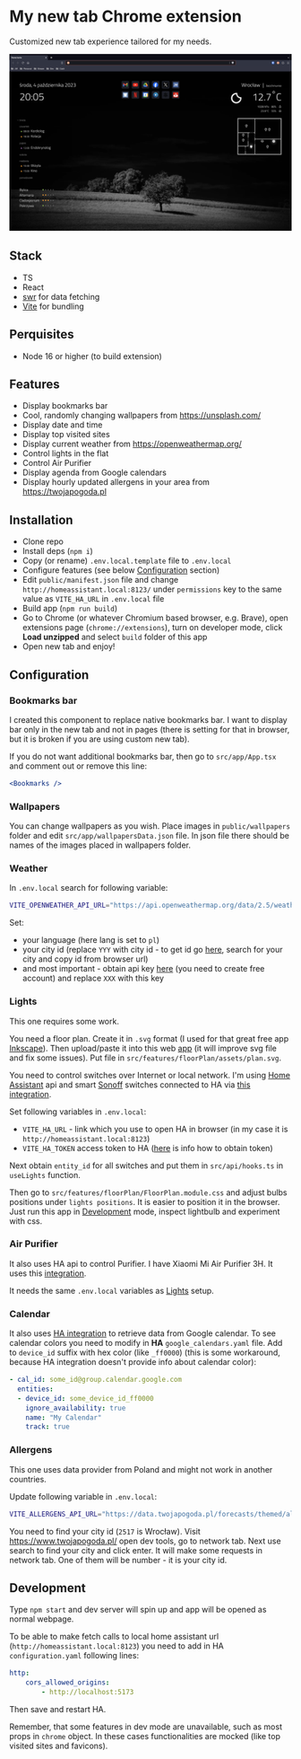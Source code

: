 # My new tab Chrome extension

Customized new tab experience tailored for my needs.

![Screenshot](./scrot.webp)

## Stack

- TS
- React
- [swr](https://swr.vercel.app/) for data fetching
- [Vite](https://vitejs.dev/) for bundling

## Perquisites 

- Node 16 or higher (to build extension)

## Features

- Display bookmarks bar
- Cool, randomly changing wallpapers from https://unsplash.com/ 
- Display date and time
- Display top visited sites
- Display current weather from https://openweathermap.org/
- Control lights in the flat
- Control Air Purifier
- Display agenda from Google calendars
- Display hourly updated allergens in your area from https://twojapogoda.pl

## Installation

- Clone repo
- Install deps (`npm i`)
- Copy (or rename) `.env.local.template` file to `.env.local`
- Configure features (see below [Configuration](#configuration) section)
- Edit `public/manifest.json` file and change `http://homeassistant.local:8123/` under `permissions` key to the same value as `VITE_HA_URL` in `.env.local` file
- Build app (`npm run build`)
- Go to Chrome (or whatever Chromium based browser, e.g. Brave), open extensions page (`chrome://extensions`), turn on developer mode, click **Load unzipped** and select `build` folder of this app
- Open new tab and enjoy!

## Configuration

### Bookmarks bar
I created this component to replace native bookmarks bar. I want to display bar only in the new tab and not in pages (there is setting for that in browser, but it is broken if you are using custom new tab).

If you do not want additional bookmarks bar, then go to `src/app/App.tsx` and comment out or remove this line:

```jsx
<Bookmarks />
```

### Wallpapers
You can change wallpapers as you wish. Place images in `public/wallpapers` folder and edit `src/app/wallpapersData.json` file. In json file there should be names of the images placed in wallpapers folder.

### Weather
In `.env.local` search for following variable:

```sh
VITE_OPENWEATHER_API_URL="https://api.openweathermap.org/data/2.5/weather?lang=pl&units=metric&&id=YYY&appid=XXX"
```

Set:
- your language (here lang is set to `pl`)
- your city id (replace `YYY` with city id - to get id go [here](https://openweathermap.org/), search for your city and copy id from browser url)
- and most important - obtain api key [here](https://openweathermap.org/api) (you need to create free account) and replace `XXX` with this key

### Lights
This one requires some work. 

You need a floor plan. Create it in `.svg` format (I used for that great free app [Inkscape](https://inkscape.org/)). Then upload/paste it into this web [app](https://jakearchibald.github.io/svgomg/) (it will improve svg file and fix some issues). Put file in `src/features/floorPlan/assets/plan.svg`.

You need to control switches over Internet or local network. I'm using [Home Assistant](https://www.home-assistant.io/) api and smart [Sonoff](https://sonoff.tech/) switches connected to HA via [this integration](https://github.com/AlexxIT/SonoffLAN).

Set following variables in `.env.local`:
- `VITE_HA_URL` - link which you use to open HA in browser (in my case it is `http://homeassistant.local:8123`)
- `VITE_HA_TOKEN` access token to HA ([here](https://developers.home-assistant.io/docs/api/rest/) is info how to obtain token)

Next obtain `entity_id` for all switches and put them in `src/api/hooks.ts` in `useLights` function.

Then go to `src/features/floorPlan/FloorPlan.module.css` and adjust bulbs positions under `lights positions`. It is easier to position it in the browser. Just run this app in [Development](#development) mode, inspect lightbulb and experiment with css.

### Air Purifier
It also uses HA api to control Purifier. I have Xiaomi Mi Air Purifier 3H. It uses this [integration](https://www.home-assistant.io/integrations/xiaomi_miio/).

It needs the same `.env.local` variables as [Lights](#lights) setup.

### Calendar
It also uses [HA integration](https://www.home-assistant.io/integrations/google/) to retrieve data from Google calendar. To see calendar colors you need to modify in **HA** `google_calendars.yaml` file. Add to `device_id` suffix with hex color (like `_ff0000`) (this is some workaround, because HA integration doesn't provide info about calendar color):

```yaml
- cal_id: some_id@group.calendar.google.com
  entities:
  - device_id: some_device_id_ff0000
    ignore_availability: true
    name: "My Calendar"
    track: true
```

### Allergens
This one uses data provider from Poland and might not work in another countries.

Update following variable in `.env.local`:

```sh
VITE_ALLERGENS_API_URL="https://data.twojapogoda.pl/forecasts/themed/allergies/daily/2517/1"
```

You need to find your city id (`2517` is Wrocław). Visit https://www.twojapogoda.pl/ open dev tools, go to network tab. Next use search to find your city and click enter. It will make some requests in network tab. One of them will be number - it is your city id.

## Development

Type `npm start` and dev server will spin up and app will be opened as normal webpage.

To be able to make fetch calls to local home assistant url (`http://homeassistant.local:8123`) you need to add in HA `configuration.yaml` following lines:

```yaml
http:
    cors_allowed_origins:
        - http://localhost:5173
```

Then save and restart HA.

Remember, that some features in dev mode are unavailable, such as most props in `chrome` object. In these cases functionalities are mocked (like top visited sites and favicons).

